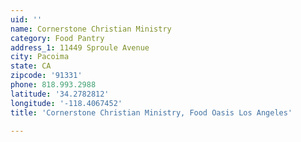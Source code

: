 ```yaml
---
uid: ''
name: Cornerstone Christian Ministry
category: Food Pantry
address_1: 11449 Sproule Avenue
city: Pacoima
state: CA
zipcode: '91331'
phone: 818.993.2988
latitude: '34.2782812'
longitude: '-118.4067452'
title: 'Cornerstone Christian Ministry, Food Oasis Los Angeles'

---
```

